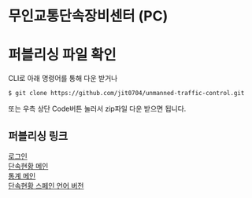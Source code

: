 # 무인교통단속장비센터 (PC)

# 퍼블리싱 파일 확인

CLI로 아래 명령어를 통해 다운 받거나

```
$ git clone https://github.com/jit0704/unmanned-traffic-control.git
```

또는 우측 상단 Code버튼 눌러서 zip파일 다운 받으면 됩니다.

## 퍼블리싱 링크

<a href="https://glittering-basbousa-bfe7af.netlify.app/html/login" target="_blank">로그인</a><br/>
<a href="https://glittering-basbousa-bfe7af.netlify.app/html/main" target="_blank">단속현황 메인</a><br/>
<a href="https://glittering-basbousa-bfe7af.netlify.app/html/main2" target="_blank">통계 메인</a><br/>
<a href="https://glittering-basbousa-bfe7af.netlify.app/html/main_spain_ver" target="_blank">단속현황 스페인 언어 버전</a>
